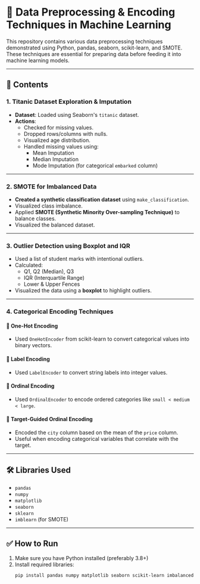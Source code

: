 # 🧠 Data Preprocessing & Encoding Techniques in Machine Learning

This repository contains various data preprocessing techniques demonstrated using Python, pandas, seaborn, scikit-learn, and SMOTE. These techniques are essential for preparing data before feeding it into machine learning models.

---

## 📁 Contents

### 1. Titanic Dataset Exploration & Imputation
- **Dataset**: Loaded using Seaborn's `titanic` dataset.
- **Actions**:
  - Checked for missing values.
  - Dropped rows/columns with nulls.
  - Visualized age distribution.
  - Handled missing values using:
    - Mean Imputation
    - Median Imputation
    - Mode Imputation (for categorical `embarked` column)

---

### 2. SMOTE for Imbalanced Data
- **Created a synthetic classification dataset** using `make_classification`.
- Visualized class imbalance.
- Applied **SMOTE (Synthetic Minority Over-sampling Technique)** to balance classes.
- Visualized the balanced dataset.

---

### 3. Outlier Detection using Boxplot and IQR
- Used a list of student marks with intentional outliers.
- Calculated:
  - Q1, Q2 (Median), Q3
  - IQR (Interquartile Range)
  - Lower & Upper Fences
- Visualized the data using a **boxplot** to highlight outliers.

---

### 4. Categorical Encoding Techniques

#### 🔹 One-Hot Encoding
- Used `OneHotEncoder` from scikit-learn to convert categorical values into binary vectors.

#### 🔹 Label Encoding
- Used `LabelEncoder` to convert string labels into integer values.

#### 🔹 Ordinal Encoding
- Used `OrdinalEncoder` to encode ordered categories like `small < medium < large`.

#### 🔹 Target-Guided Ordinal Encoding
- Encoded the `city` column based on the mean of the `price` column.
- Useful when encoding categorical variables that correlate with the target.

---

## 🛠 Libraries Used

- `pandas`
- `numpy`
- `matplotlib`
- `seaborn`
- `sklearn`
- `imblearn` (for SMOTE)

---

## ✅ How to Run

1. Make sure you have Python installed (preferably 3.8+)
2. Install required libraries:
   ```bash
   pip install pandas numpy matplotlib seaborn scikit-learn imbalanced-learn
